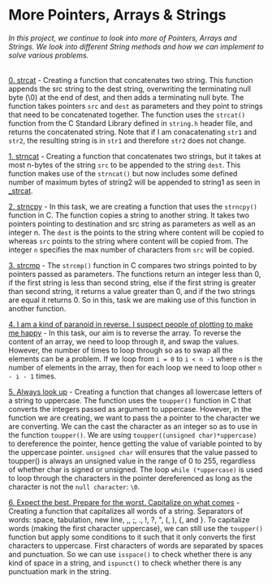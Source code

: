# More Pointers, Arrays & Strings
###### In this project, we continue to look into more of Pointers, Arrays and Strings. We look into different String methods and how we can implement to solve various problems. 

[0. strcat](./0-strcat.c) - Creating a function that concatenates two string. This function appends the src string to the dest string, overwriting the terminating null byte (\0) at the end of dest, and then adds a terminating null byte. The function takes pointers `src` and `dest` as parameters and they point to strings that need to be concatenated together. The function uses the `strcat()` function from the C Standard Library defined in `string.h` header file, and returns the concatenated string. Note that if I am conacatenating `str1` and `str2`, the resulting string is in `str1` and therefore `str2` does not change.

[1. strncat](./1-strncat.c) - Creating a function that concatenates two strings, but it takes at most n-bytes of the string `src` to be appended to the string `dest`. This function makes use of the `strncat()` but now includes some defined number of maximum bytes of string2 will be appended to string1 as seen in [_strcat](./0-strcat.c).

[2. strncpy](./2-strncpy.c) - In this task, we are creating a function that uses the `strncpy()` function in C. The function copies a string to another string. It takes two pointers pointing to destination and src string as parameters as well as an integer n. The `dest` is the points to the string where content will be copied to whereas `src` points to the string where content will be copied from. The integer `n` specifies the max number of characters from `src` will be copied.

[3. strcmp](./3-strcmp.c) - The `strcmp()` function in C compares two strings pointed to by pointers passed as parameters. The functions return an integer less than 0, if the first string is less than second string, else if the first string is greater than second string, it returns a value greater than 0, and if the two strings are equal it returns 0. So in this, task we are making use of this function in another function.

[4. I am a kind of paranoid in reverse. I suspect people of plotting to make me happy](./4-rev_array.c) - In this task, our aim is to reverse the array. To reverse the content of an array, we need to loop through it, and swap the values. However, the number of times to loop through so as to swap all the elements can be a problem. If we loop from `i = 0` to `i < n -1` where `n` is the number of elements in the array, then for each loop we need to loop other `n - i - 1` times.

[5. Always look up](./5-string_toupper.c) - Creating a function that changes all lowercase letters of a string to uppercase. The function uses the `toupper()` function in C that converts the integers passed as argument to uppercase. However, in the function we are creating, we want to pass the a pointer to the character we are converting. We can the cast the character as an integer so as to use in the function `toupper()`. We are using `toupper((unsigned char)*uppercase)` to dereference the pointer, hence getting the value of variable pointed to by the uppercase pointer. `unsigned char` will ensures that the value passed to toupper() is always an unsigned value in the range of 0 to 255, regardless of whether char is signed or unsigned. The loop `while (*uppercase)` is used to loop through the characters in the pointer dereferenced as long as the character is not the `null character`: `\0`.


[6. Expect the best. Prepare for the worst. Capitalize on what comes](./6-cap_string.c) - Creating a function that capitalizes all words of a string. Separators of words: space, tabulation, new line, ,, ;, ., !, ?, ", (, ), {, and }. To capitalize words (making the first character uppercase), we can still use the `toupper()` function but apply some conditions to it such that it only converts the first characters to uppercase. First characters of words are separated by spaces and punctuation. So we can use `isspace()` to check whether there is any kind of space in a string, and `ispunct()` to check whether there is any punctuation mark in the string.


